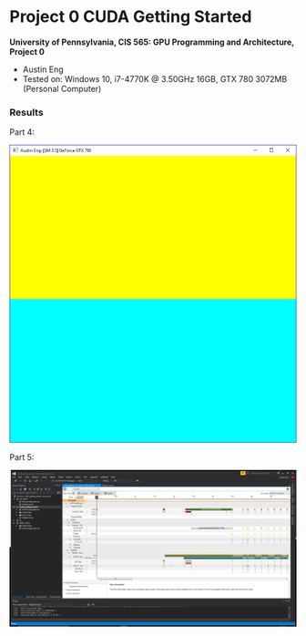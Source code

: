 Project 0 CUDA Getting Started
====================

**University of Pennsylvania, CIS 565: GPU Programming and Architecture, Project 0**

* Austin Eng
* Tested on: Windows 10, i7-4770K @ 3.50GHz 16GB, GTX 780 3072MB (Personal Computer)

### Results

Part 4:

![](images/screenshot.png)

Part 5:

![](images/timeline.png)